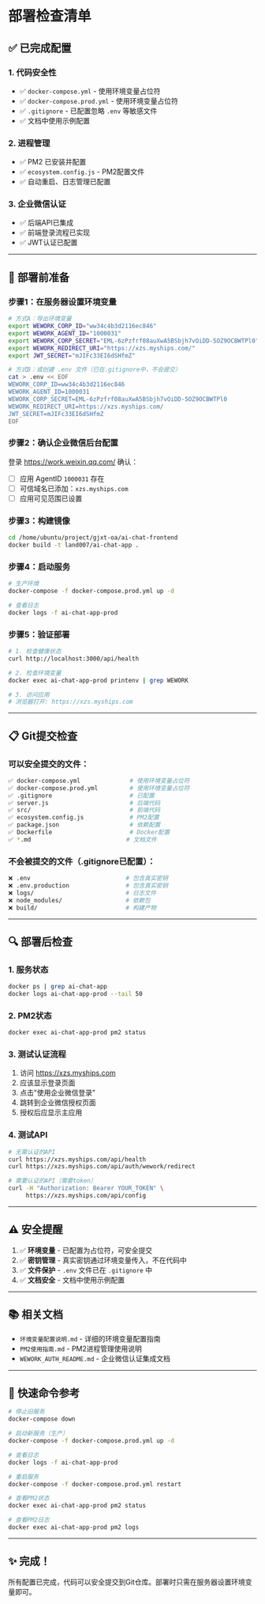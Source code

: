 # 部署检查清单

## ✅ 已完成配置

### 1. 代码安全性
- ✅ `docker-compose.yml` - 使用环境变量占位符
- ✅ `docker-compose.prod.yml` - 使用环境变量占位符  
- ✅ `.gitignore` - 已配置忽略 `.env` 等敏感文件
- ✅ 文档中使用示例配置

### 2. 进程管理
- ✅ PM2 已安装并配置
- ✅ `ecosystem.config.js` - PM2配置文件
- ✅ 自动重启、日志管理已配置

### 3. 企业微信认证
- ✅ 后端API已集成
- ✅ 前端登录流程已实现
- ✅ JWT认证已配置

---

## 🚀 部署前准备

### 步骤1：在服务器设置环境变量

```bash
# 方式A：导出环境变量
export WEWORK_CORP_ID="ww34c4b3d2116ec846"
export WEWORK_AGENT_ID="1000031"
export WEWORK_CORP_SECRET="EML-6zPzfrf08auXwA5BSbjh7vOiDD-5OZ9OCBWTPl0"
export WEWORK_REDIRECT_URI="https://xzs.myships.com/"
export JWT_SECRET="mJIFc33EI6dSHfmZ"

# 方式B：或创建 .env 文件（已在.gitignore中，不会提交）
cat > .env << EOF
WEWORK_CORP_ID=ww34c4b3d2116ec846
WEWORK_AGENT_ID=1000031
WEWORK_CORP_SECRET=EML-6zPzfrf08auXwA5BSbjh7vOiDD-5OZ9OCBWTPl0
WEWORK_REDIRECT_URI=https://xzs.myships.com/
JWT_SECRET=mJIFc33EI6dSHfmZ
EOF
```

### 步骤2：确认企业微信后台配置

登录 https://work.weixin.qq.com/ 确认：

- [ ] 应用 AgentID `1000031` 存在
- [ ] 可信域名已添加：`xzs.myships.com`
- [ ] 应用可见范围已设置

### 步骤3：构建镜像

```bash
cd /home/ubuntu/project/gjxt-oa/ai-chat-frontend
docker build -t land007/ai-chat-app .
```

### 步骤4：启动服务

```bash
# 生产环境
docker-compose -f docker-compose.prod.yml up -d

# 查看日志
docker logs -f ai-chat-app-prod
```

### 步骤5：验证部署

```bash
# 1. 检查健康状态
curl http://localhost:3000/api/health

# 2. 检查环境变量
docker exec ai-chat-app-prod printenv | grep WEWORK

# 3. 访问应用
# 浏览器打开: https://xzs.myships.com
```

---

## 📋 Git提交检查

### 可以安全提交的文件：
```bash
✅ docker-compose.yml              # 使用环境变量占位符
✅ docker-compose.prod.yml         # 使用环境变量占位符
✅ .gitignore                      # 已配置
✅ server.js                       # 后端代码
✅ src/                            # 前端代码
✅ ecosystem.config.js             # PM2配置
✅ package.json                    # 依赖配置
✅ Dockerfile                      # Docker配置
✅ *.md                           # 文档文件
```

### 不会被提交的文件（.gitignore已配置）：
```bash
❌ .env                           # 包含真实密钥
❌ .env.production                # 包含真实密钥
❌ logs/                          # 日志文件
❌ node_modules/                  # 依赖包
❌ build/                         # 构建产物
```

---

## 🔍 部署后检查

### 1. 服务状态
```bash
docker ps | grep ai-chat-app
docker logs ai-chat-app-prod --tail 50
```

### 2. PM2状态
```bash
docker exec ai-chat-app-prod pm2 status
```

### 3. 测试认证流程
1. 访问 https://xzs.myships.com
2. 应该显示登录页面
3. 点击"使用企业微信登录"
4. 跳转到企业微信授权页面
5. 授权后应显示主应用

### 4. 测试API
```bash
# 无需认证的API
curl https://xzs.myships.com/api/health
curl https://xzs.myships.com/api/auth/wework/redirect

# 需要认证的API（需要token）
curl -H "Authorization: Bearer YOUR_TOKEN" \
     https://xzs.myships.com/api/config
```

---

## ⚠️ 安全提醒

1. ✅ **环境变量** - 已配置为占位符，可安全提交
2. ✅ **密钥管理** - 真实密钥通过环境变量传入，不在代码中
3. ✅ **文件保护** - `.env` 文件已在 `.gitignore` 中
4. ✅ **文档安全** - 文档中使用示例配置

---

## 📚 相关文档

- `环境变量配置说明.md` - 详细的环境变量配置指南
- `PM2使用指南.md` - PM2进程管理使用说明
- `WEWORK_AUTH_README.md` - 企业微信认证集成文档

---

## 🎯 快速命令参考

```bash
# 停止旧服务
docker-compose down

# 启动新服务（生产）
docker-compose -f docker-compose.prod.yml up -d

# 查看日志
docker logs -f ai-chat-app-prod

# 重启服务
docker-compose -f docker-compose.prod.yml restart

# 查看PM2状态
docker exec ai-chat-app-prod pm2 status

# 查看PM2日志
docker exec ai-chat-app-prod pm2 logs
```

---

## ✨ 完成！

所有配置已完成，代码可以安全提交到Git仓库。部署时只需在服务器设置环境变量即可。

